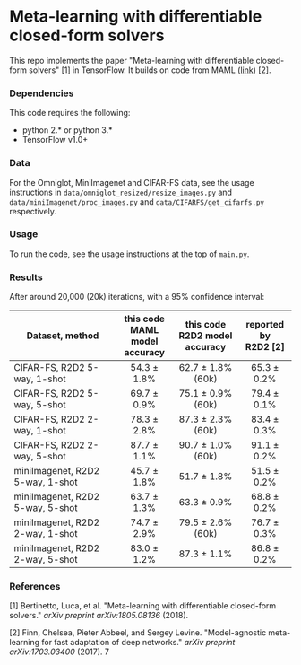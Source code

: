 # Meta-learning with differentiable closed-form solvers

This repo implements the paper "Meta-learning with differentiable closed-form solvers" [1] in TensorFlow. It builds on code from MAML ([link](https://github.com/cbfinn/maml)) [2].

### Dependencies
This code requires the following:
* python 2.\* or python 3.\*
* TensorFlow v1.0+

### Data
For the Omniglot, MiniImagenet and CIFAR-FS data, see the usage instructions in `data/omniglot_resized/resize_images.py` and `data/miniImagenet/proc_images.py` and `data/CIFARFS/get_cifarfs.py` respectively.

### Usage
To run the code, see the usage instructions at the top of `main.py`.

### Results

After around 20,000 (20k) iterations, with a 95% confidence interval:

| Dataset, method | this code<br />MAML model<br />accuracy | this code<br />R2D2 model<br />accuracy | reported by<br /> R2D2 [2] |
| ------------- | :---------------------: | :-----------: | :-----------: |
| CIFAR-FS, R2D2 5-way, 1-shot | 54.3 ± 1.8% | 62.7 ± 1.8% (60k) |65.3 ± 0.2% |
| CIFAR-FS, R2D2 5-way, 5-shot | 69.7 ± 0.9% | 75.1 ± 0.9% (60k) |79.4 ± 0.1% |
| CIFAR-FS, R2D2 2-way, 1-shot |  78.3 ± 2.8% | 87.3 ± 2.3% (60k) |83.4 ± 0.3% |
| CIFAR-FS, R2D2 2-way, 5-shot |  87.7 ± 1.1% | 90.7 ± 1.0% (60k) |91.1 ± 0.2% |
| miniImagenet, R2D2 5-way, 1-shot | 45.7 ± 1.8%  | 51.7 ± 1.8% | 51.5 ± 0.2%  |
| miniImagenet, R2D2 5-way, 5-shot | 63.7 ± 1.3%  | 63.3 ± 0.9% |68.8 ± 0.2%  |
| miniImagenet, R2D2 2-way, 1-shot | 74.7 ± 2.9% | 79.5 ± 2.6% (60k) | 76.7 ± 0.3%  |
| miniImagenet, R2D2 2-way, 5-shot | 83.0 ± 1.2% | 87.3 ± 1.1% | 86.8 ± 0.2%  |

### References

[1] Bertinetto, Luca, et al. "Meta-learning with differentiable closed-form solvers." *arXiv preprint arXiv:1805.08136* (2018).

[2] Finn, Chelsea, Pieter Abbeel, and Sergey Levine. "Model-agnostic meta-learning for fast adaptation of deep networks." *arXiv preprint arXiv:1703.03400* (2017).
7

